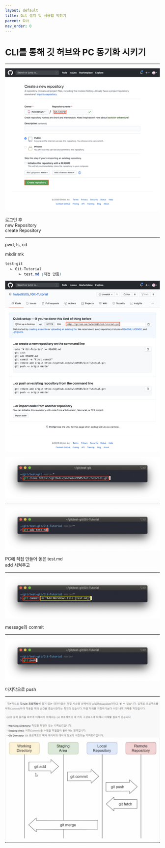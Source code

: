 ```yaml
---
layout: default
title: Git 설치 및 사용법 익히기
parent: Git
nav_order: 0
---
```


# CLI를 통해 깃 허브와 PC 동기화 시키기

---

![](/assets/images/git/useGit1/usingGit1.png)  

로그인 후  
new Repository  
create Repository  

---

pwd, ls, cd  

mkdir mk  

```scss
test-git  
  ㄴ Git-Tutorial   
      ㄴ test.md (직접 만듬)
```

![](/assets/images/git/useGit1/usingGit2.png)  

![](/assets/images/git/useGit1/usingGit3.png)  

---

![](/assets/images/git/useGit1/usingGit4.png)  

PC에 직접 만들어 놓은 test.md  
add 시켜주고  

---

![](/assets/images/git/useGit1/usingGit5.png)  

message와 commit

---

![](/assets/images/git/useGit1/usingGit6.png)  

마지막으로 push  

---

![](/assets/images/git/useGit1/usingGit7.png)  
![](/assets/images/git/useGit1/usingGit8.png)  
